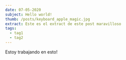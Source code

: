 ```yaml
---
date: 07-05-2020
subject: Hello world!
thumb: /posts/keyboard_apple_magic.jpg
extract: Este es el extract de este post maravilloso
tags:
  - tag1
  - tag2
---
```

Estoy trabajando en esto!
